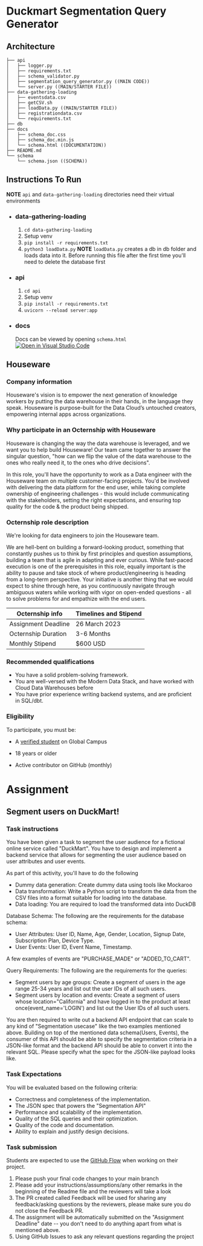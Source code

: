 # Duckmart Segmentation Query Generator

## Architecture
```
├── api
│   ├── logger.py
│   ├── requirements.txt
│   ├── schema_validator.py
│   ├── segmentation_query_generator.py ((MAIN CODE))
│   └── server.py ((MAIN/STARTER FILE))
├── data-gathering-loading
│   ├── eventsdata.csv
│   ├── getCSV.sh
│   ├── loadData.py ((MAIN/STARTER FILE))
│   ├── registrationdata.csv
│   └── requirements.txt
├── db
├── docs
│   ├── schema_doc.css
│   ├── schema_doc.min.js
│   └── schema.html ((DOCUMENTATION))
├── README.md
└── schema
    └── schema.json ((SCHEMA))

```

## Instructions To Run
**NOTE** `api` and `data-gathering-loading` directories need their virtual environments

- ### data-gathering-loading
	1. `cd data-gathering-loading`
	2. Setup venv
	3. `pip install -r requirements.txt`
	4. `python3 loadData.py`
	**NOTE** `loadData.py` creates a db in db folder and loads data into it. Before running this file after the first time you'll need to delete the database first
- ### api
	1. `cd api`
	2. Setup venv
	3. `pip install -r requirements.txt`
	4. `uvicorn --reload server:app`
- ### docs
	Docs can be viewed by opening `schema.html`
[![Open in Visual Studio Code](https://classroom.github.com/assets/open-in-vscode-c66648af7eb3fe8bc4f294546bfd86ef473780cde1dea487d3c4ff354943c9ae.svg)](https://classroom.github.com/online_ide?assignment_repo_id=10540705&assignment_repo_type=AssignmentRepo)
## Houseware

### Company information 

Houseware's vision is to empower the next generation of knowledge workers by putting the data warehouse in their hands, in the language they speak. Houseware is purpose-built for the Data Cloud’s untouched creators, empowering internal apps across organizations. 

### Why participate in an Octernship with Houseware

Houseware is changing the way the data warehouse is leveraged, and we want you to help build Houseware! Our team came together to answer the singular question, "how can we flip the value of the data warehouse to the ones who really need it, to the ones who drive decisions". 

In this role, you'll have the opportunity to work as a Data engineer with the Houseware team on multiple customer-facing projects. You'd be involved with delivering the data platform for the end user, while taking complete ownership of engineering challenges - this would include communicating with the stakeholders, setting the right expectations, and ensuring top quality for the code & the product being shipped.

### Octernship role description

We're looking for data engineers to join the Houseware team. 

We are hell-bent on building a forward-looking product, something that constantly pushes us to think by first principles and question assumptions, building a team that is agile in adapting and ever curious. While fast-paced execution is one of the prerequisites in this role, equally important is the ability to pause and take stock of where product/engineering is heading from a long-term perspective. Your initiative is another thing that we would expect to shine through here, as you continuously navigate through ambiguous waters while working with vigor on open-ended questions - all to solve problems for and empathize with the end users.

| Octernship info  | Timelines and Stipend |
| ------------- | ------------- |
| Assignment Deadline  | 26 March 2023  |
| Octernship Duration  | 3-6 Months  |
| Monthly Stipend  | $600 USD  |

### Recommended qualifications

- You have a solid problem-solving framework.
- You are well-versed with the Modern Data Stack, and have worked with Cloud Data Warehouses before
- You have prior experience writing backend systems, and are proficient in SQL/dbt.

### Eligibility

To participate, you must be:

* A [verified student](https://education.github.com/discount_requests/pack_application) on Global Campus

* 18 years or older

* Active contributor on GitHub (monthly)

# Assignment

## Segment users on DuckMart!

### Task instructions

You have been given a task to segment the user audience for a fictional online service called "DuckMart". You have to design and implement a backend service that allows for segmenting the user audience based on user attributes and user events.

As part of this activity, you'll have to do the following
- Dummy data generation: Create dummy data using tools like Mockaroo
- Data transformation: Write a Python script to transform the data from the CSV files into a format suitable for loading into the database.
- Data loading: You are required to load the transformed data into DuckDB

Database Schema: The following are the requirements for the database schema:

- User Attributes: User ID, Name, Age, Gender, Location, Signup Date, Subscription Plan, Device Type.
- User Events: User ID, Event Name, Timestamp.

A few examples of events are "PURCHASE_MADE" or "ADDED_TO_CART".

Query Requirements: The following are the requirements for the queries:

- Segment users by age groups: Create a segment of users in the age range 25-34 years and list out the user IDs of all such users.
- Segment users by location and events: Create a segment of users whose location="California" and have logged in to the product at least once(event_name='LOGIN') and list out the User IDs of all such users.

You are then required to write out a backend API endpoint that can scale to any kind of "Segmentation usecase" like the two examples mentioned above. Building on top of the mentioned data schema(Users, Events), the consumer of this API should be able to specify the segmentation criteria in a JSON-like format and the backend API should be able to convert it into the relevant SQL. Please specify what the spec for the JSON-like payload looks like.

### Task Expectations

You will be evaluated based on the following criteria:
- Correctness and completeness of the implementation.
- The JSON spec that powers the "Segmentation API"
- Performance and scalability of the implementation.
- Quality of the SQL queries and their optimization.
- Quality of the code and documentation.
- Ability to explain and justify design decisions.

### Task submission

Students are expected to use the [GitHub Flow](https://docs.github.com/en/get-started/quickstart/github-flow) when working on their project. 

1. Please push your final code changes to your main branch
2. Please add your instructions/assumptions/any other remarks in the beginning of the Readme file and the reviewers will take a look
3. The PR created called Feedback will be used for sharing any feedback/asking questions by the reviewers, please make sure you do not close the Feedback PR.
4. The assignment will be automatically submitted on the "Assignment Deadline" date -- you don't need to do anything apart from what is mentioned above.
5. Using GitHub Issues to ask any relevant questions regarding the project


